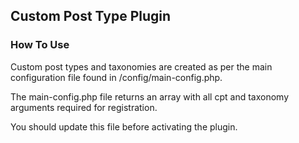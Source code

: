 ## Custom Post Type Plugin

### How To Use

Custom post types and taxonomies are created as per the main configuration file found in /config/main-config.php.

The main-config.php file returns an array with all cpt and taxonomy arguments required for registration.
 
You should update this file before activating the plugin.

